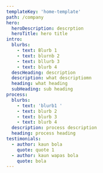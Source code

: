 ```yaml
---
templateKey: 'home-template'
path: /company
hero:
  heroDescription: descrption
  heroTitle: hero title
intro:
  blurbs:
    - text: Blurb 1
    - text: blurnb 2
    - text: bllurb 3
    - text: blurb 4
  descHeading: description
  description: what descriptiomn
  heading: what heading
  subHeading: sub heading
process:
  blurbs:
    - text: 'blurb1 '
    - text: blurb 2
    - text: blurb 3
    - text: blurb 4
  description: process description
  heading: process heading
testimonials:
  - author: kaun bola
    quote: quote 1
  - author: kaun wapas bola
    quote: bola
---
```


